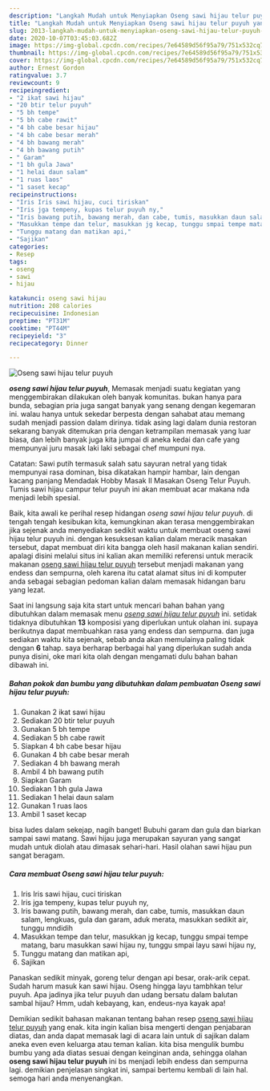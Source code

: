 ```yaml
---
description: "Langkah Mudah untuk Menyiapkan Oseng sawi hijau telur puyuh yang Sempurna"
title: "Langkah Mudah untuk Menyiapkan Oseng sawi hijau telur puyuh yang Sempurna"
slug: 2013-langkah-mudah-untuk-menyiapkan-oseng-sawi-hijau-telur-puyuh-yang-sempurna
date: 2020-10-07T03:45:03.682Z
image: https://img-global.cpcdn.com/recipes/7e64589d56f95a79/751x532cq70/oseng-sawi-hijau-telur-puyuh-foto-resep-utama.jpg
thumbnail: https://img-global.cpcdn.com/recipes/7e64589d56f95a79/751x532cq70/oseng-sawi-hijau-telur-puyuh-foto-resep-utama.jpg
cover: https://img-global.cpcdn.com/recipes/7e64589d56f95a79/751x532cq70/oseng-sawi-hijau-telur-puyuh-foto-resep-utama.jpg
author: Ernest Gordon
ratingvalue: 3.7
reviewcount: 9
recipeingredient:
- "2 ikat sawi hijau"
- "20 btir telur puyuh"
- "5 bh tempe"
- "5 bh cabe rawit"
- "4 bh cabe besar hijau"
- "4 bh cabe besar merah"
- "4 bh bawang merah"
- "4 bh bawang putih"
- " Garam"
- "1 bh gula Jawa"
- "1 helai daun salam"
- "1 ruas laos"
- "1 saset kecap"
recipeinstructions:
- "Iris Iris sawi hijau, cuci tiriskan"
- "Iris jga tempeny, kupas telur puyuh ny,"
- "Iris bawang putih, bawang merah, dan cabe, tumis, masukkan daun salam, lengkuas, gula dan garam, aduk merata, masukkan sedikit air, tunggu mndidih"
- "Masukkan tempe dan telur, masukkan jg kecap, tunggu smpai tempe matang, baru masukkan sawi hijau ny, tunggu smpai layu sawi hijau ny,"
- "Tunggu matang dan matikan api,"
- "Sajikan"
categories:
- Resep
tags:
- oseng
- sawi
- hijau

katakunci: oseng sawi hijau 
nutrition: 208 calories
recipecuisine: Indonesian
preptime: "PT31M"
cooktime: "PT44M"
recipeyield: "3"
recipecategory: Dinner

---
```



![Oseng sawi hijau telur puyuh](https://img-global.cpcdn.com/recipes/7e64589d56f95a79/751x532cq70/oseng-sawi-hijau-telur-puyuh-foto-resep-utama.jpg)

<b><i>oseng sawi hijau telur puyuh</i></b>, Memasak menjadi suatu kegiatan yang menggembirakan dilakukan oleh banyak komunitas. bukan hanya para bunda, sebagian pria juga sangat banyak yang senang dengan kegemaran ini. walau hanya untuk sekedar berpesta dengan sahabat atau memang sudah menjadi passion dalam dirinya. tidak asing lagi dalam dunia restoran sekarang banyak ditemukan pria dengan ketrampilan memasak yang luar biasa, dan lebih banyak juga kita jumpai di aneka kedai dan cafe yang mempunyai juru masak laki laki sebagai chef mumpuni nya.

Catatan: Sawi putih termasuk salah satu sayuran netral yang tidak mempunyai rasa dominan, bisa dikatakan hampir hambar, lain dengan kacang panjang Mendadak Hobby Masak II Masakan Oseng Telur Puyuh. Tumis sawi hijau campur telur puyuh ini akan membuat acar makana nda menjadi lebih spesial.

Baik, kita awali ke perihal resep hidangan <i>oseng sawi hijau telur puyuh</i>. di tengah tengah kesibukan kita, kemungkinan akan terasa menggembirakan jika sejenak anda menyediakan sedikit waktu untuk membuat oseng sawi hijau telur puyuh ini. dengan kesuksesan kalian dalam meracik masakan tersebut, dapat membuat diri kita bangga oleh hasil makanan kalian sendiri. apalagi disini melalui situs ini kalian akan memiliki referensi untuk meracik makanan <u>oseng sawi hijau telur puyuh</u> tersebut menjadi makanan yang endess dan sempurna, oleh karena itu catat alamat situs ini di komputer anda sebagai sebagian pedoman kalian dalam memasak hidangan baru yang lezat.


Saat ini langsung saja kita start untuk mencari bahan bahan yang dibutuhkan dalam memasak menu <u><i>oseng sawi hijau telur puyuh</i></u> ini. setidak tidaknya dibutuhkan <b>13</b> komposisi yang diperlukan untuk olahan ini. supaya berikutnya dapat membuahkan rasa yang endess dan sempurna. dan juga sediakan waktu kita sejenak, sebab anda akan memulainya paling tidak dengan <b>6</b> tahap. saya berharap berbagai hal yang diperlukan sudah anda punya disini, oke mari kita olah dengan mengamati dulu bahan bahan dibawah ini.

<!--inarticleads1-->

##### Bahan pokok dan bumbu yang dibutuhkan dalam pembuatan Oseng sawi hijau telur puyuh:

1. Gunakan 2 ikat sawi hijau
1. Sediakan 20 btir telur puyuh
1. Gunakan 5 bh tempe
1. Sediakan 5 bh cabe rawit
1. Siapkan 4 bh cabe besar hijau
1. Gunakan 4 bh cabe besar merah
1. Sediakan 4 bh bawang merah
1. Ambil 4 bh bawang putih
1. Siapkan  Garam
1. Sediakan 1 bh gula Jawa
1. Sediakan 1 helai daun salam
1. Gunakan 1 ruas laos
1. Ambil 1 saset kecap


bisa ludes dalam sekejap, nagih banget! Bubuhi garam dan gula dan biarkan sampai sawi matang. Sawi hijau juga merupakan sayuran yang sangat mudah untuk diolah atau dimasak sehari-hari. Hasil olahan sawi hijau pun sangat beragam. 

<!--inarticleads2-->

##### Cara membuat Oseng sawi hijau telur puyuh:

1. Iris Iris sawi hijau, cuci tiriskan
1. Iris jga tempeny, kupas telur puyuh ny,
1. Iris bawang putih, bawang merah, dan cabe, tumis, masukkan daun salam, lengkuas, gula dan garam, aduk merata, masukkan sedikit air, tunggu mndidih
1. Masukkan tempe dan telur, masukkan jg kecap, tunggu smpai tempe matang, baru masukkan sawi hijau ny, tunggu smpai layu sawi hijau ny,
1. Tunggu matang dan matikan api,
1. Sajikan


Panaskan sedikit minyak, goreng telur dengan api besar, orak-arik cepat. Sudah harum masuk kan sawi hijau. Oseng hingga layu tambhkan telur puyuh. Apa jadinya jika telur puyuh dan udang bersatu dalam balutan sambal hijau? Hmm, udah kebayang, kan, endeus-nya kayak apa! 

Demikian sedikit bahasan makanan tentang bahan resep <u>oseng sawi hijau telur puyuh</u> yang enak. kita ingin kalian bisa mengerti dengan penjabaran diatas, dan anda dapat memasak lagi di acara lain untuk di sajikan dalam aneka even even keluarga atau teman kalian. kita bisa mengulik bumbu bumbu yang ada diatas sesuai dengan keinginan anda, sehingga olahan <b>oseng sawi hijau telur puyuh</b> ini bs menjadi lebih endess dan sempurna lagi. demikian penjelasan singkat ini, sampai bertemu kembali di lain hal. semoga hari anda menyenangkan.
